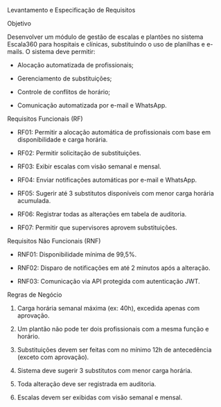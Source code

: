 Levantamento e Especificação de Requisitos

Objetivo

Desenvolver um módulo de gestão de escalas e plantões no sistema Escala360 para hospitais e clínicas, substituindo o uso de planilhas e e-mails. O sistema deve permitir:

- Alocação automatizada de profissionais;

- Gerenciamento de substituições;

- Controle de conflitos de horário;

- Comunicação automatizada por e-mail e WhatsApp.

Requisitos Funcionais (RF)

- RF01: Permitir a alocação automática de profissionais com base em disponibilidade e carga horária.

- RF02: Permitir solicitação de substituições.

- RF03: Exibir escalas com visão semanal e mensal.

- RF04: Enviar notificações automáticas por e-mail e WhatsApp.

- RF05: Sugerir até 3 substitutos disponíveis com menor carga horária acumulada.

- RF06: Registrar todas as alterações em tabela de auditoria.

- RF07: Permitir que supervisores aprovem substituições.

Requisitos Não Funcionais (RNF)

- RNF01: Disponibilidade mínima de 99,5%.

- RNF02: Disparo de notificações em até 2 minutos após a alteração.

- RNF03: Comunicação via API protegida com autenticação JWT.

Regras de Negócio

1. Carga horária semanal máxima (ex: 40h), excedida apenas com aprovação.

2. Um plantão não pode ter dois profissionais com a mesma função e horário.

3. Substituições devem ser feitas com no mínimo 12h de antecedência (exceto com aprovação).

4. Sistema deve sugerir 3 substitutos com menor carga horária.

5. Toda alteração deve ser registrada em auditoria.

6. Escalas devem ser exibidas com visão semanal e mensal.